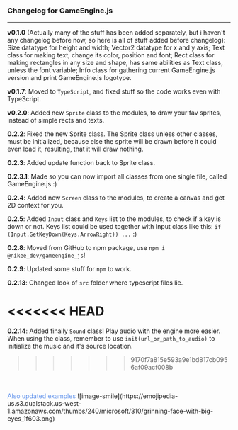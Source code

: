 ### **Changelog for GameEngine.js**
----
**v0.1.0** (Actually many of the stuff has been added separately, but i haven't any changelog before now, so here is all of stuff added before changelog): Size datatype for height and width; Vector2 datatype for x and y axis; Text class for making text, change its color, position and font; Rect class for making rectangles in any size and shape, has same abilities as Text class, unless the font variable; Info class for gathering current GameEngine.js version and print GameEngine.js logotype.

**v0.1.7**: Moved to `TypeScript`, and fixed stuff so the code works even with TypeScript.

**v0.2.0**: Added new `Sprite` class to the modules, to draw your fav sprites, instead of simple rects and texts.

**0.2.2**: Fixed the new Sprite class. The Sprite class unless other classes, must be initialized, because else the sprite will be drawn before it could even load it, resulting, that it will draw nothing. 

**0.2.3**: Added update function back to Sprite class.

**0.2.3.1**: Made so you can now import all classes from one single file, called GameEngine.js :)

**0.2.4**: Added new `Screen` class to the modules, to create a canvas and get 2D context for you.

**0.2.5**: Added `Input` class and `Keys` list to the modules, to check if a key is down or not. Keys list could be used together with Input class like this: `if (Input.GetKeyDown(Keys.ArrowRight)) ...` :)

**0.2.8**: Moved from GitHub to npm package, use `npm i @nikee_dev/gameengine_js`! 

**0.2.9**: Updated some stuff for `npm` to work.

**0.2.13**: Changed look of `src` folder where typescript files lie.

<<<<<<< HEAD
=======
**0.2.14**: Added finally `Sound` class! Play audio with the engine more easier. When using the class, remember to use `init(url_or_path_to_audio)` to initialize the music and it's source location.
>>>>>>> 9170f7a815e593a9e1bd817cb0956af09acf008b

<br>
<br>
<span style="color: cornflowerblue;">Also updated examples</span> ![image-smile](https://emojipedia-us.s3.dualstack.us-west-1.amazonaws.com/thumbs/240/microsoft/310/grinning-face-with-big-eyes_1f603.png)
